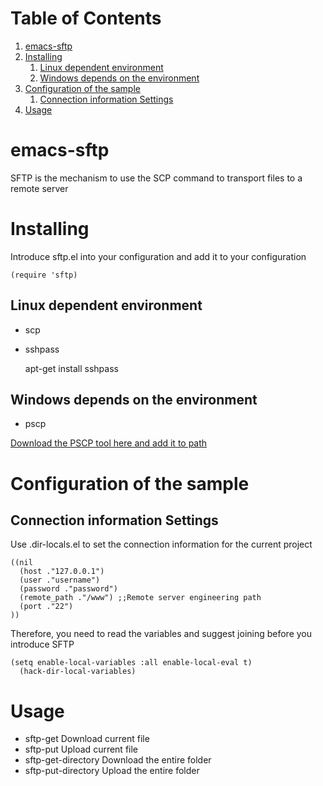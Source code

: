 
# Table of Contents

1.  [emacs-sftp](#orgc869146)
2.  [Installing](#orgd6aac41)
    1.  [Linux dependent environment](#orgb3d0a81)
    2.  [Windows depends on the environment](#orgf49562e)
3.  [Configuration of the sample](#org10547b7)
    1.  [Connection information Settings](#org3cfd371)
4.  [Usage](#org10108ff)



<a id="orgc869146"></a>

# emacs-sftp

SFTP is the mechanism to use the SCP command to transport files to a remote server  


<a id="orgd6aac41"></a>

# Installing

Introduce sftp.el into your configuration and add it to your configuration  

    (require 'sftp)


<a id="orgb3d0a81"></a>

## Linux dependent environment

-   scp
-   sshpass

    apt-get install sshpass


<a id="orgf49562e"></a>

## Windows depends on the environment

-   pscp

[Download the PSCP tool here and add it to path](https://www.chiark.greenend.org.uk/~sgtatham/putty/latest.html)  


<a id="org10547b7"></a>

# Configuration of the sample


<a id="org3cfd371"></a>

## Connection information Settings

Use .dir-locals.el to set the connection information for the current project  

    ((nil
      (host ."127.0.0.1")
      (user ."username")
      (password ."password")
      (remote_path ."/www") ;;Remote server engineering path 
      (port ."22")
    ))

Therefore, you need to read the variables and suggest joining before you introduce SFTP  

    (setq enable-local-variables :all enable-local-eval t)
      (hack-dir-local-variables)


<a id="org10108ff"></a>

# Usage

-   sftp-get Download current file
-   sftp-put Upload current file
-   sftp-get-directory Download the entire folder
-   sftp-put-directory Upload the entire folder

